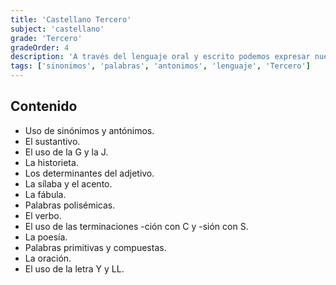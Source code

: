 ```yaml
---
title: 'Castellano Tercero'
subject: 'castellano'  
grade: 'Tercero'
gradeOrder: 4
description: 'A través del lenguaje oral y escrito podemos expresar nuestros sentimientos, ideas, sueños, ilusiones y metas, también nos ayuda a generar las posibilidades de conocimiento para explicar, reconstruir o trasformar la realidad en cualquier contexto.'
tags: ['sinonimos', 'palabras', 'antonimos', 'lenguaje', 'Tercero']
---
```


## Contenido

* Uso de sinónimos y antónimos.
* El sustantivo.
* El uso de la G y la J.
* La historieta.
* Los determinantes del adjetivo.
* La sílaba y el acento.
* La fábula.
* Palabras polisémicas.
* El verbo.
* El uso de las terminaciones -ción con C y -sión con S.
* La poesía.
* Palabras primitivas y compuestas.
* La oración.
* El uso de la letra Y y LL.